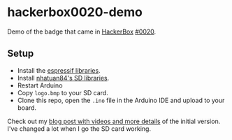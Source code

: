 # hackerbox0020-demo
Demo of the badge that came in [HackerBox](https://hackerboxes.com) [#0020](http://www.instructables.com/id/HackerBoxes-0020-Summer-Camp/).

## Setup
* Install the [espressif libraries](https://github.com/espressif/arduino-esp32).
* Install [nhatuan84's SD libraries](https://github.com/nhatuan84/esp32-micro-sdcard).
* Restart Arduino
* Copy `logo.bmp` to your SD card.
* Clone this repo, open the `.ino` file in the Arduino IDE and upload to your board.

Check out my [blog post with videos and more details](http://nick.blog/2017/07/15/hackerbox-0020-summer-camp) of the initial version. I've changed a lot when I go the SD card working.
